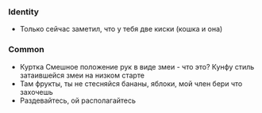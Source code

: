 ### Identity
- Только сейчас заметил, что у тебя две киски (кошка и она)

### Common
- Куртка Смешное положение рук в виде змеи - что это? Кунфу стиль затаившейся змеи на низком старте
- Там фрукты, ты не стесняйся бананы, яблоки, мой член бери что захочешь
- Раздевайтесь, ой располагайтесь 